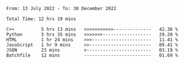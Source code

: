 <!--START_SECTION:waka-->

```text
From: 13 July 2022 - To: 30 December 2022

Total Time: 12 hrs 19 mins

C++          5 hrs 13 mins   >>>>>>>>>>>--------------   42.36 %
Python       3 hrs 35 mins   >>>>>>>------------------   29.20 %
HTML         1 hr 24 mins    >>>----------------------   11.41 %
JavaScript   1 hr 9 mins     >>-----------------------   09.41 %
JSON         23 mins         >------------------------   03.19 %
Batchfile    12 mins         -------------------------   01.69 %
```

<!--END_SECTION:waka-->

<!---
yvanlok/yvanlok is a ✨ special ✨ repository because its `README.md` (this file) appears on your GitHub profile.
You can click the Preview link to take a look at your changes.
--->
